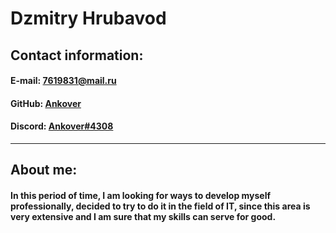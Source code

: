 # Dzmitry Hrubavod
## Contact information:
####    E-mail: 7619831@mail.ru
####    GitHub: [Ankover](https://github.com/Ankover)
####    Discord: [Ankover#4308](https://discord.com/)
***
## About me:
#### In this period of time, I am looking for ways to develop myself professionally,  decided to try to do it in the field of IT, since this area is very extensive and I am sure that my skills can serve for good.
